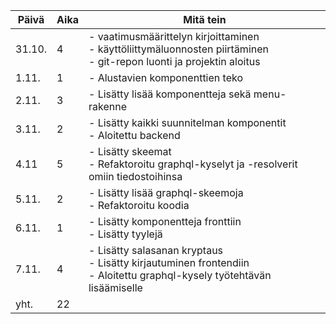 Päivä | Aika | Mitä tein
--- | --- | ---
31.10. | 4 | - vaatimusmäärittelyn kirjoittaminen<br> - käyttöliittymäluonnosten piirtäminen<br> - git-repon luonti ja projektin aloitus
1.11. | 1 | - Alustavien komponenttien teko
2.11. | 3 | - Lisätty lisää komponentteja sekä menu-rakenne <br>
3.11. | 2 | - Lisätty kaikki suunnitelman komponentit <br> - Aloitettu backend
4.11 | 5 | - Lisätty skeemat <br> - Refaktoroitu graphql-kyselyt ja -resolverit omiin tiedostoihinsa <br>
5.11. | 2 | - Lisätty lisää graphql-skeemoja <br> - Refaktoroitu koodia
6.11. | 1 | - Lisätty komponentteja fronttiin <br> - Lisätty tyylejä
7.11. | 4 | - Lisätty salasanan kryptaus <br> - Lisätty kirjautuminen frontendiin <br> - Aloitettu graphql-kysely työtehtävän lisäämiselle
yht. | 22 |